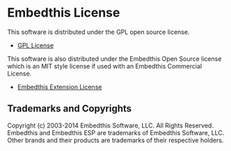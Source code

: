 Embedthis License
===

This software is distributed under the GPL open source license.

* [GPL License](http://www.gnu.org/licenses/gpl-2.0.html)

This software is also distributed under the Embedthis Open Source
license which is an MIT style license if used with an Embedthis
Commercial License.

* [Embedthis Extension License](http://embedthis.com/licensing/extension.html)

Trademarks and Copyrights
---
Copyright (c) 2003-2014 Embedthis Software, LLC. All Rights Reserved.
Embedthis and Embedthis ESP are trademarks of Embedthis Software, LLC.
Other brands and their products are trademarks of their respective holders.
